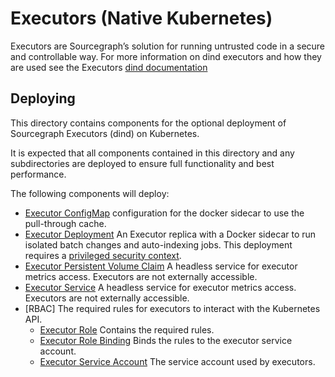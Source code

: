 # Executors (Native Kubernetes)

Executors are Sourcegraph’s solution for running untrusted code in a secure and controllable way. For more information on dind executors and how they are used see the Executors [dind documentation](https://docs.sourcegraph.com/admin/executors/deploy_executors_dind)

## Deploying

This directory contains components for the optional deployment of Sourcegraph Executors (dind) on Kubernetes.

It is expected that all components contained in this directory and any subdirectories are deployed to ensure full functionality and best performance.

The following components will deploy:

- [Executor ConfigMap](./executor.ConfigMap.yaml) configuration for the docker sidecar to use the pull-through cache.
- [Executor Deployment](./executor.Deployment.yaml) An Executor replica with a Docker sidecar to run isolated batch changes and auto-indexing jobs. This deployment requires a [privileged security context](https://kubernetes.io/docs/concepts/security/pod-security-standards/).
- [Executor Persistent Volume Claim](./executor.PersistentVolumeClaim.yaml) A headless service for executor metrics access. Executors are not externally accessible.
- [Executor Service](./executor.Service.yaml) A headless service for executor metrics access. Executors are not externally accessible.
- [RBAC] The required rules for executors to interact with the Kubernetes API.
  - [Executor Role](./rbac/executor.Role.yaml) Contains the required rules.
  - [Executor Role Binding](./rbac/executor.RoleBinding.yaml) Binds the rules to the executor service account.
  - [Executor Service Account](./rbac/executor.ServiceAccount.yaml) The service account used by executors.
